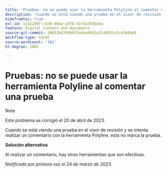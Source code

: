 ```yaml
---
title: 'Pruebas: no se puede usar la herramienta Polyline al comentar una prueba'
description: 'Cuando se está viendo una prueba en el visor de revisión y se intenta realizar un comentario con la herramienta Polyline, esta no marca la prueba. '
hidefromtoc: true
exl-id: 1cd2209f-c430-40ae-ad78-41f4a558beba
feature: Digital Content and Documents
source-git-commit: 386528d7b99053a4da6982e2140933c5cd348a08
workflow-type: tm+mt
source-wordcount: '101'
ht-degree: 100%

---
```


# Pruebas: no se puede usar la herramienta Polyline al comentar una prueba

<!--This article is on the WF and WFP TOCs-->

>[!NOTE]
>
>Este problema se corrigió el 20 de abril de 2023.

Cuando se está viendo una prueba en el visor de revisión y se intenta realizar un comentario con la herramienta Polyline, esta no marca la prueba.

**Solución alternativa**

Al realizar un comentario, hay otras herramientas que son efectivas.

_Notificado por primera vez el 24 de marzo de 2023._
